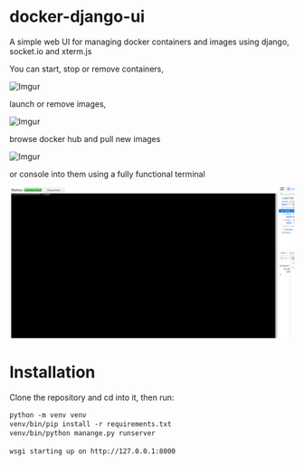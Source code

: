 # docker-django-ui
A simple web UI for managing docker containers and images using django, socket.io and xterm.js

You can start, stop or remove containers,

![Imgur](https://i.imgur.com/voZECmr.png)


launch or remove images,

![Imgur](https://i.imgur.com/1iUzvR3.png)

browse docker hub and pull new images

![Imgur](https://i.imgur.com/MEG3mUA.gif)

or console into them using a fully functional terminal

![screenshot](https://github.com/MahmoudAlyy/docker-django-ui/blob/main/docker-django-ui.gif)


# Installation
Clone the repository and cd into it, then run:
```
python -m venv venv
venv/bin/pip install -r requirements.txt
venv/bin/python manange.py runserver

wsgi starting up on http://127.0.0.1:8000
```

  
